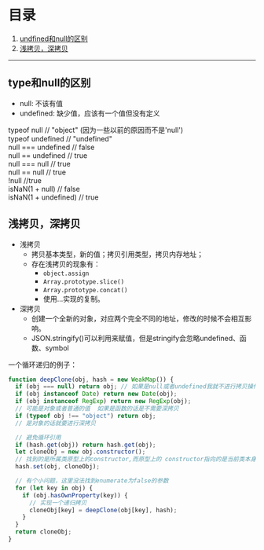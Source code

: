 # 目录
1. [undfined和null的区别](#1)
2. [浅拷贝，深拷贝](#2)
---

## <a id="1">type和null的区别</a>
* null: 不该有值
* undefined: 缺少值，应该有一个值但没有定义

typeof null        // "object" (因为一些以前的原因而不是'null')  
typeof undefined   // "undefined"  
null === undefined // false  
null  == undefined // true  
null === null // true  
null == null // true  
!null //true  
isNaN(1 + null) // false  
isNaN(1 + undefined) // true  

## <a id="2">浅拷贝，深拷贝</a>

* 浅拷贝
    - 拷贝基本类型，新的值；拷贝引用类型，拷贝内存地址；
    - 存在浅拷贝的现象有：
        - `object.assign`
        - `Array.prototype.slice()`
        - `Array.prototype.concat()`
        - 使用...实现的复制。
* 深拷贝
    - 创建一个全新的对象，对应两个完全不同的地址，修改的时候不会相互影响。
    - JSON.stringify()可以利用来赋值，但是stringify会忽略undefined、函数、symbol

一个循环递归的例子：
```js
function deepClone(obj, hash = new WeakMap()) {
  if (obj === null) return obj; // 如果是null或者undefined我就不进行拷贝操作
  if (obj instanceof Date) return new Date(obj);
  if (obj instanceof RegExp) return new RegExp(obj);
  // 可能是对象或者普通的值  如果是函数的话是不需要深拷贝
  if (typeof obj !== "object") return obj;
  // 是对象的话就要进行深拷贝

  // 避免循环引用
  if (hash.get(obj)) return hash.get(obj);
  let cloneObj = new obj.constructor();
  // 找到的是所属类原型上的constructor,而原型上的 constructor指向的是当前类本身
  hash.set(obj, cloneObj);

  // 有个小问题，这里没法找到enumerate为false的参数
  for (let key in obj) {
    if (obj.hasOwnProperty(key)) {
      // 实现一个递归拷贝
      cloneObj[key] = deepClone(obj[key], hash);
    }
  }
  return cloneObj;
}
```

